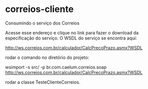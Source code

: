 # correios-cliente
Consumindo o serviço dos Correios

Acesse esse endereço e clique no link para fazer o download da especificação do serviço. O WSDL do serviço se encontra aqui:

http://ws.correios.com.br/calculador/CalcPrecoPrazo.asmx?WSDL

rodar o comando no diretório do projeto:

wsimport -s src/ -p br.com.caelum.correios.soap http://ws.correios.com.br/calculador/CalcPrecoPrazo.asmx?WSDL

rodar a classe TesteClienteCorreios.
